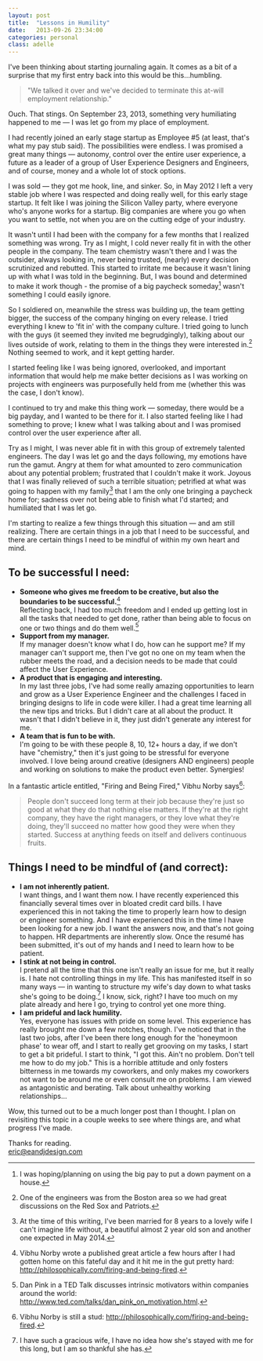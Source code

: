```yaml
---
layout: post
title:  "Lessons in Humility"
date:   2013-09-26 23:34:00
categories: personal
class: adelle
---
```

I've been thinking about starting journaling again. It comes as a bit of a surprise that my first entry back into this would be this&hellip;humbling.

<blockquote>
    <p class="quote">"We talked it over and we've decided to terminate this at-will employment relationship."</p>
</blockquote>

Ouch. That stings. On September 23, 2013, something very humiliating happened to me — I was let go from my place of employment.

I had recently joined an early stage startup as Employee #5 (at least, that's what my pay stub said). The possibilities were endless. I was promised a great many things — autonomy, control over the entire user experience, a future as a leader of a group of User Experience Designers and Engineers, and of course, money and a whole lot of stock options.

I was sold — they got me hook, line, and sinker. So, in May 2012 I left a very stable job where I was respected and doing really well, for this early stage startup. It felt like I was joining the Silicon Valley party, where everyone who's anyone works for a startup. Big companies are where you go when you want to settle, not when you are on the cutting edge of your industry.

It wasn't until I had been with the company for a few months that I realized something was wrong. Try as I might, I cold never really fit in with the other people in the company. The team chemistry wasn't there and I was the outsider, always looking in, never being trusted, (nearly) every decision scrutinized and rebutted. This started to irritate me because it wasn't lining up with what I was told in the beginning. But, I was bound and determined to make it work though - the promise of a big paycheck someday[^1] wasn't something I could easily ignore.

So I soldiered on, meanwhile the stress was building up, the team getting bigger, the success of the company hinging on every release. I tried everything I knew to 'fit in' with the company culture. I tried going to lunch with the guys (it seemed they invited me begrudgingly), talking about our lives outside of work, relating to them in the things they were interested in.[^2] Nothing seemed to work, and it kept getting harder.

I started feeling like I was being ignored, overlooked, and important information that would help me make better decisions as I was working on projects with engineers was purposefully held from me (whether this was the case, I don't know).

I continued to try and make this thing work — someday, there would be a big payday, and I wanted to be there for it. I also started feeling like I had something to prove; I knew what I was talking about and I was promised control over the user experience after all.

Try as I might, I was never able fit in with this group of extremely talented engineers. The day I was let go and the days following, my emotions have run the gamut. Angry at them for what amounted to zero communication about any potential problem; frustrated that I couldn't make it work. Joyous that I was finally relieved of such a terrible situation; petrified at what was going to happen with my family[^3] that I am the only one bringing a paycheck home for; sadness over not being able to finish what I'd started; and humiliated that I was let go.

I'm starting to realize a few things through this situation — and am still realizing. There are certain things in a job that I need to be successful, and there are certain things I need to be mindful of within my own heart and mind.

## To be successful I need:
* **Someone who gives me freedom to be creative, but also the boundaries to be successful.**[^4]<br>Reflecting back, I had too much freedom and I ended up getting lost in all the tasks that needed to get done, rather than being able to focus on one or two things and do them well.[^5]
* **Support from my manager.**<br>If my manager doesn't know what I do, how can he support me? If my manager can't support me, then I've got no one on my team when the rubber meets the road, and a decision needs to be made that could affect the User Experience.
* **A product that is engaging and interesting.**<br>In my last three jobs, I've had some really amazing opportunities to learn and grow as a User Experience Engineer and the challenges I faced in bringing designs to life in code were killer. I had a great time learning all the new tips and tricks. But I didn't care at all about the product. It wasn't that I didn't believe in it, they just didn't generate any interest for me.
* **A team that is fun to be with.**<br>I'm going to be with these people 8, 10, 12+ hours a day, if we don't have "chemistry," then it's just going to be stressful for everyone involved. I love being around creative (designers AND engineers) people and working on solutions to make the product even better. Synergies!

In a fantastic article entitled, "Firing and Being Fired," Vibhu Norby says[^6]:
> People don't succeed long term at their job because they're just so good at what they do that nothing else matters. If they're at the right company, they have the right managers, or they love what they're doing, they'll succeed no matter how good they were when they started. Success at anything feeds on itself and delivers continuous fruits. 

## Things I need to be mindful of (and correct):
* **I am not inherently patient.**<br>I want things, and I want them now. I have recently experienced this financially several times over in bloated credit card bills. I have experienced this in not taking the time to properly learn how to design or engineer something. And I have experienced this in the time I have been looking for a new job. I want the answers now, and that's not going to happen. HR departments are inherently slow. Once the resumé has been submitted, it's out of my hands and I need to learn how to be patient.
* **I stink at not being in control.**<br>I pretend all the time that this one isn't really an issue for me, but it really is. I hate not controlling things in my life. This has manifested itself in so many ways — in wanting to structure my wife's day down to what tasks she's going to be doing.[^7] I know, sick, right? I have too much on my plate already and here I go, trying to control yet one more thing.
* **I am prideful and lack humility.**<br>Yes, everyone has issues with pride on some level. This experience has really brought me down a few notches, though. I've noticed that in the last two jobs, after I've been there long enough for the 'honeymoon phase' to wear off, and I start to really get grooving on my tasks, I start to get a bit prideful. I start to think, "I got this. Ain't no problem. Don't tell me how to do my job." This is a horrible attitude and only fosters bitterness in me towards my coworkers, and only makes my coworkers not want to be around me or even consult me on problems. I am viewed as antagonistic and berating. Talk about unhealthy working relationships&hellip;

Wow, this turned out to be a much longer post than I thought. I plan on revisiting this topic in a couple weeks to see where things are, and what progress I've made.

<p>
    Thanks for reading.<br>
    <a href="mailto:eric@eandjdesign.com">eric@eandjdesign.com</a>
</p>


[^1]: I was hoping/planning on using the big pay to put a down payment on a house.
[^2]: One of the engineers was from the Boston area so we had great discussions on the Red Sox and Patriots.
[^3]: At the time of this writing, I've been married for 8 years to a lovely wife I can't imagine life without, a beautiful almost 2 year old son and another one expected in May 2014.
[^4]: Vibhu Norby wrote a published great article a few hours after I had gotten home on this fateful day and  it hit me in the gut pretty hard: <a href="http://philosophically.com/firing-and-being-fired" target="_blank">http://philosophically.com/firing-and-being-fired</a>.
[^5]: Dan Pink in a TED Talk discusses intrinsic motivators within companies around the world: <a href="http://www.ted.com/talks/dan_pink_on_motivation.html" target="_blank">http://www.ted.com/talks/dan_pink_on_motivation.html</a>.
[^6]: Vibhu Norby is still a stud: <a href="http://philosophically.com/firing-and-being-fired" target="_blank">http://philosophically.com/firing-and-being-fired</a>.
[^7]: I have such a gracious wife, I have no idea how she's stayed with me for this long, but I am so thankful she has.

